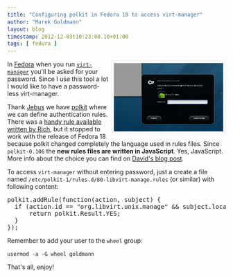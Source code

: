 ```yaml
---
title: "Configuring polkit in Fedora 18 to access virt-manager"
author: "Marek Goldmann"
layout: blog
timestamp: 2012-12-03t10:23:00.10+01:00
tags: [ fedora ]
---
```


<a class="picture" href="/images/polkit_virt-manager.png" title="virt-manager authentication"><img style="float:right; border: 1px solid #eee; padding: 5px; margin-left: 5px; width: 50%;" alt="virt-manager authentication" src="/images/polkit_virt-manager.png" /></a>

In [Fedora](https://fedoraproject.org/) when you run [`virt-manager`](http://virt-manager.org/) you'll be asked for your password. Since I use this tool a lot I would like to have a password-less virt-manager.

Thank [Jebus](http://en.wikipedia.org/wiki/Jebus) we have [polkit](http://en.wikipedia.org/wiki/Polkit) where we can define authentication rules. There was a [handy rule available written by Rich](http://www.outsidaz.org/blog/2010/10/15/configuring-policykit-access-to-virt-manager/), but it stopped to work with the release of Fedora 18 because polkit changed completely the language used in rules files. Since `polkit-0.106` the **new rules files are written in JavaScript**. Yes, JavaScript. More info about the choice you can find on [David's blog post](http://davidz25.blogspot.com/2012/06/authorization-rules-in-polkit.html).

To access `virt-manager` without entering password, just a create a file named `/etc/polkit-1/rules.d/80-libvirt-manage.rules` (or similar) with following content:

<pre>
polkit.addRule(function(action, subject) {
  if (action.id == "org.libvirt.unix.manage" && subject.local && subject.active && subject.isInGroup("wheel")) {
      return polkit.Result.YES;
  }
});
</pre>

Remember to add your user to the `wheel` group:

    usermod -a -G wheel goldmann

That's all, enjoy!

<script type="text/javascript">
    $('.picture').colorbox();
</script>

